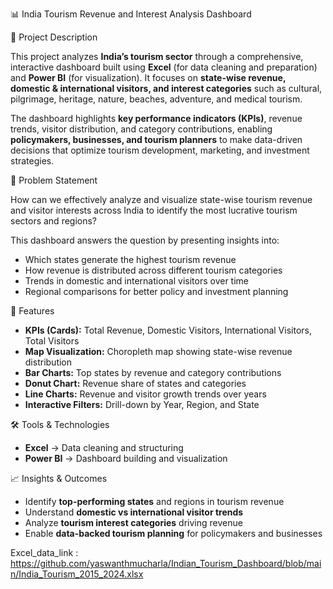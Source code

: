 📊 India Tourism Revenue and Interest Analysis Dashboard

 📌 Project Description

This project analyzes **India’s tourism sector** through a comprehensive, interactive dashboard built using **Excel** (for data cleaning and preparation) and **Power BI** (for visualization). It focuses on **state-wise revenue, domestic & international visitors, and interest categories** such as cultural, pilgrimage, heritage, nature, beaches, adventure, and medical tourism.

The dashboard highlights **key performance indicators (KPIs)**, revenue trends, visitor distribution, and category contributions, enabling **policymakers, businesses, and tourism planners** to make data-driven decisions that optimize tourism development, marketing, and investment strategies.


🎯 Problem Statement

How can we effectively analyze and visualize state-wise tourism revenue and visitor interests across India to identify the most lucrative tourism sectors and regions?

This dashboard answers the question by presenting insights into:

* Which states generate the highest tourism revenue
* How revenue is distributed across different tourism categories
* Trends in domestic and international visitors over time
* Regional comparisons for better policy and investment planning


🔑 Features

* **KPIs (Cards):** Total Revenue, Domestic Visitors, International Visitors, Total Visitors
* **Map Visualization:** Choropleth map showing state-wise revenue distribution
* **Bar Charts:** Top states by revenue and category contributions
* **Donut Chart:** Revenue share of states and categories
* **Line Charts:** Revenue and visitor growth trends over years
* **Interactive Filters:** Drill-down by Year, Region, and State



🛠️ Tools & Technologies

* **Excel** → Data cleaning and structuring
* **Power BI** → Dashboard building and visualization


📈 Insights & Outcomes

* Identify **top-performing states** and regions in tourism revenue
* Understand **domestic vs international visitor trends**
* Analyze **tourism interest categories** driving revenue
* Enable **data-backed tourism planning** for policymakers and businesses

Excel_data_link : https://github.com/yaswanthmucharla/Indian_Tourism_Dashboard/blob/main/India_Tourism_2015_2024.xlsx



